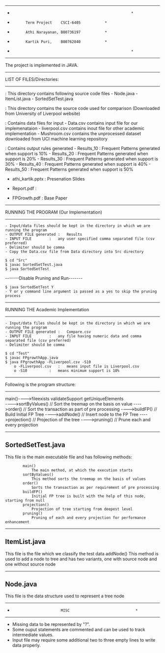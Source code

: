 *************************************************************
*                                                           *
*			Term Project 	CSCI-6405           *
*			Athi Narayanan,	B00736197           *
*			Kartik Puri,	B00762840           *
*                                                           *
*************************************************************

The project is implemented in JAVA.

****************************************************************************************************************
LIST OF FILES/Directories:
****************************************************************************************************************
<Src>	:		This directory contains following source code files
	- Node.java
	- ItemList.java
	- SortedSetTest.java

<Test>	:		This directory contains the source code used for comparison (Downloaded from University of Liverpool website)

<Data>		:	Contains data files for input
	- Data.csv 	contains input file for our implemenataion
	- liverpool.csv	contains inout file for other academic implementation
	- Mushroom.csv	contains the unprocessed dataset downloaded from UCI machine learning repository

<Results>	:	Contains output rules generated
	- Results_10	:	Frequent Patterns generated when support is 10%
	- Results_20	:	Frequent Patterns generated when support is 20%
	- Results_30	:	Frequent Patterns generated when support is 30%
	- Results_40	:	Frequent Patterns generated when support is 40%
	- Results_50	:	Frequent Patterns generated when support is 50%

- athi_kartik.pptx	:	Presenation Slides

- Report.pdf		:	

- FPGrowth.pdf		:	Base Paper
 	
****************************************************************************************************************
RUNNING THE PROGRAM (Our Implementation)
****************************************************************************************************************
	- Input/data files should be kept in the directory in which we are running the program
	- OUTPUT FILE generated	:	Results
	- INPUT FILE		: 	any user specified comma separated file (csv preferred)
	- Delimiter should be comma
	- Copy the Data.csv file from Data directory into Src directory
	
	$ cd "Src"
	$ javac SortedSetTest.java
	$ java SortedSetTest

-------Disable Pruning and Run-------

	$ java SortedSetTest Y
	- Y or y command line argument is passed as a yes to skip the pruning process


****************************************************************************************************************
RUNNING THE Academic Implementation
****************************************************************************************************************
	- Input/data files should be kept in the directory in which we are running the program
	- OUTPUT FILE generated	:	Compare.csv
	- INPUT FILE		: 	any file having numeric data and comma separated file (csv preferred)
	- Delimiter should be comma
	
	$ cd "Test"
	$ javac FPgrowthApp.java
	$ java FPgrowthApp -FLiverpool.csv -S10
		o -FLiverpool.csv	:	means input file is Liverpool.csv
		o -S10 			:	means minimum support is 10%

****************************************************************************************************************
Following is the  program structure:
****************************************************************************************************************	
   main()---->fileexists
	      validateSupport
	      getUniqueElements		
		---->sortByValues()		// Sort the treemap on the basis on value
		---->order()			// Sort the transaction as part of pre processing
		---->buildFP()			// Build Initial FP Tree
			---->addNode()			// Insert node to the FP Tree
		---->projection()		// Projection of the tree
			---->pruning()			// Prune each and every projection


-------------------------------------------------------------
SortedSetTest.java
-------------------------------------------------------------
This file is the main executable file and has following methods:

			main()
				The main method, at which the execution starts
			sortByValues()
				This method sorts the treemap on the basis of values
			order()
				Sorts the transaction as per requirement of pre processing
			buildFP()
				Initial FP tree is built with the help of this node, starting from null
			projection()
				Projection of tree starting from deepest level
			pruning()
				Pruning of each and every projection for performance enhancement

-------------------------------------------------------------
ItemList.java
-------------------------------------------------------------
This file is the file which we classify the test data
			addNode()
				This method is used to add a node to tree and has two variants, one with source node and one without source node

-------------------------------------------------------------
Node.java
-------------------------------------------------------------
This file is the data structure used to represent a tree node


***************************************************************
*                           MISC                              *
***************************************************************
- Missing data to be represented by "?".
- Some ouput statements are commented and can be used to track intermediate values.
- Input file may require some additional two to three empty lines to write data properly.
	
	
